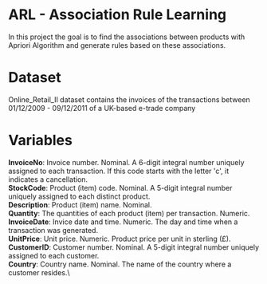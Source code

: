 # ARL - Association Rule Learning

In this project the goal is to find the associations between products with Apriori Algorithm and generate rules based on these associations.

# Dataset
Online_Retail_II dataset contains the invoices of the transactions between 01/12/2009 - 09/12/2011 of a UK-based e-trade company

# Variables

**InvoiceNo**: Invoice number. Nominal. A 6-digit integral number uniquely assigned to each transaction. If this code starts with the letter 'c', it indicates a cancellation.\
**StockCode**: Product (item) code. Nominal. A 5-digit integral number uniquely assigned to each distinct product.\
**Description**: Product (item) name. Nominal.\
**Quantity**: The quantities of each product (item) per transaction. Numeric.\
**InvoiceDate**: Invice date and time. Numeric. The day and time when a transaction was generated.\
**UnitPrice**: Unit price. Numeric. Product price per unit in sterling (£).\
**CustomerID**: Customer number. Nominal. A 5-digit integral number uniquely assigned to each customer.\
**Country**: Country name. Nominal. The name of the country where a customer resides.\
